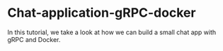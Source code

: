 # Chat-application-gRPC-docker
In this tutorial, we take a look at how we can build a small chat app with gRPC and Docker. 
